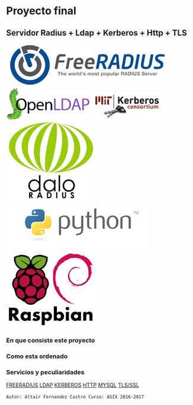 # Proyecto final 


## Servidor Radius + Ldap + Kerberos + Http + TLS
![FreeRadius](/img/freeradius.png)
![OpenLdap](/img/openldap.png)
![Kerberos](/img/kerberos_mit.png)
![Daloradius](/img/daloradius.jpg)
![Python](/img/python.png)
![Raspbian](/img/raspbian.png)
### En que consiste este proyecto

### Como esta ordenado

### Servicios y peculiaridades
[FREERADIUS](/radius_Server/)
[LDAP](/ldap_server/)
[KERBEROS](/kerberos_server/)
[HTTP](/http_server/)
[MYSQL](/mysql_server/)
[TLS/SSL](/ca_host/)

``Autor: Altair Fernandez Castro
  Curso: ASIX 2016-2017
``
